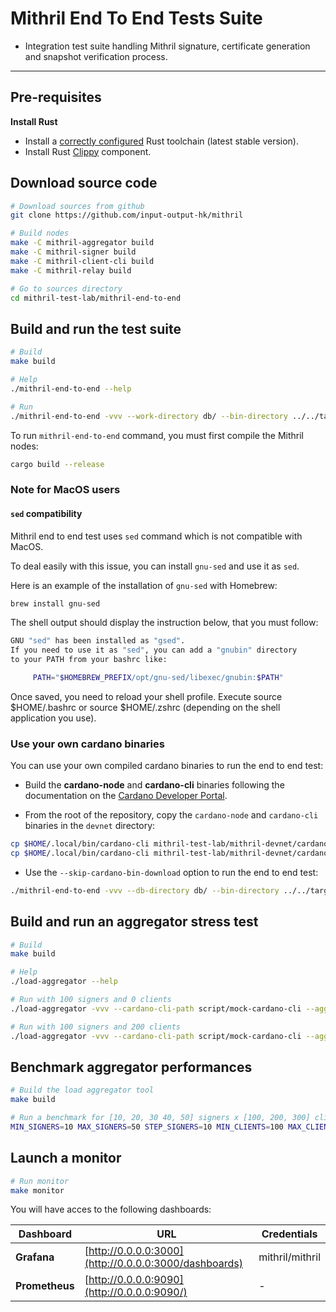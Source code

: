 # Mithril End To End Tests Suite

* Integration test suite handling Mithril signature, certificate generation and snapshot verification process.

---

## Pre-requisites

**Install Rust**

* Install a [correctly configured](https://www.rust-lang.org/learn/get-started) Rust toolchain (latest stable version).
* Install Rust [Clippy](https://github.com/rust-lang/rust-clippy) component.

## Download source code

```bash
# Download sources from github
git clone https://github.com/input-output-hk/mithril

# Build nodes
make -C mithril-aggregator build
make -C mithril-signer build
make -C mithril-client-cli build
make -C mithril-relay build

# Go to sources directory
cd mithril-test-lab/mithril-end-to-end
```

## Build and run the test suite

```bash
# Build
make build

# Help
./mithril-end-to-end --help

# Run
./mithril-end-to-end -vvv --work-directory db/ --bin-directory ../../target/release --devnet-scripts-directory=../mithril-devnet
```

To run `mithril-end-to-end` command, you must first compile the Mithril nodes:

```bash
cargo build --release
```

### Note for MacOS users

#### `sed` compatibility

Mithril end to end test uses `sed` command which is not compatible with MacOS.

To deal easily with this issue, you can install `gnu-sed` and use it as `sed`.

Here is an example of the installation of `gnu-sed` with Homebrew:

```bash
brew install gnu-sed
```

The shell output should display the instruction below, that you must follow:

```bash
GNU "sed" has been installed as "gsed".
If you need to use it as "sed", you can add a "gnubin" directory
to your PATH from your bashrc like:

     PATH="$HOMEBREW_PREFIX/opt/gnu-sed/libexec/gnubin:$PATH"
```

Once saved, you need to reload your shell profile. Execute source $HOME/.bashrc or source $HOME/.zshrc (depending on the shell application you use).

### Use your own cardano binaries

You can use your own compiled cardano binaries to run the end to end test:

- Build the **cardano-node** and **cardano-cli** binaries following the documentation on the [Cardano Developer Portal](https://developers.cardano.org/docs/get-started/installing-cardano-node#macos).

- From the root of the repository, copy the `cardano-node` and `cardano-cli` binaries in the `devnet` directory:
```bash
cp $HOME/.local/bin/cardano-cli mithril-test-lab/mithril-devnet/cardano-node
cp $HOME/.local/bin/cardano-cli mithril-test-lab/mithril-devnet/cardano-cli
```

- Use the `--skip-cardano-bin-download` option to run the end to end test:

```bash
./mithril-end-to-end -vvv --db-directory db/ --bin-directory ../../target/release --skip-cardano-bin-download
```

## Build and run an aggregator stress test

```bash
# Build
make build

# Help
./load-aggregator --help

# Run with 100 signers and 0 clients
./load-aggregator -vvv --cardano-cli-path script/mock-cardano-cli --aggregator-dir ../../target/release --num-signers=100

# Run with 100 signers and 200 clients
./load-aggregator -vvv --cardano-cli-path script/mock-cardano-cli --aggregator-dir ../../target/release --num-signers=100 --num-clients=200
```

## Benchmark aggregator performances

```bash
# Build the load aggregator tool
make build

# Run a benchmark for [10, 20, 30 40, 50] signers x [100, 200, 300] clients
MIN_SIGNERS=10 MAX_SIGNERS=50 STEP_SIGNERS=10 MIN_CLIENTS=100 MAX_CLIENTS=300 STEP_CLIENTS=100 ./benchmark-aggregator.sh
```

## Launch a monitor

```bash
# Run monitor
make monitor
```

You will have acces to the following dashboards:

| Dashboard | URL | Credentials
|------------|------------|------------
| **Grafana** | [http://0.0.0.0:3000](http://0.0.0.0:3000/dashboards) | mithril/mithril
| **Prometheus** | [http://0.0.0.0:9090](http://0.0.0.0:9090/) | -